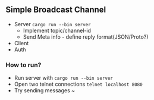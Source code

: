## Simple Broadcast Channel

- Server `cargo run --bin server`
    - Implement topic/channel-id
    - Send Meta info - define reply format(JSON/Proto?)
- Client
- Auth

### How to run?

* Run server with `cargo run --bin server`
* Open two telnet connections `telnet localhost 8080`
* Try sending messages ~

